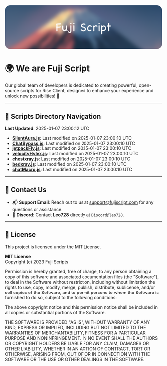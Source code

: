 ![Banner](.github/b.webp)

# 🌍 **We are Fuji Script**

Our global team of developers is dedicated to creating powerful, open-source scripts for Rise Client, designed to enhance your experience and unlock new possibilities! 🌟

---
<!-- SCRIPTS_NAVIGATION_START -->
## 📂 **Scripts Directory Navigation**

**Last Updated**: 2025-01-07 23:00:12 UTC

- **[SilentAura.js](scripts/SilentAura.js)**: Last modified on 2025-01-07 23:00:10 UTC
- **[ChatBypass.js](scripts/ChatBypass.js)**: Last modified on 2025-01-07 23:00:10 UTC
- **[jetpackFly.js](scripts/jetpackFly.js)**: Last modified on 2025-01-07 23:00:10 UTC
- **[velocityHylex.js](scripts/velocityHylex.js)**: Last modified on 2025-01-07 23:00:10 UTC
- **[chestxray.js](scripts/chestxray.js)**: Last modified on 2025-01-07 23:00:10 UTC
- **[bedxray.js](scripts/bedxray.js)**: Last modified on 2025-01-07 23:00:10 UTC
- **[chatMacro.js](scripts/chatMacro.js)**: Last modified on 2025-01-07 23:00:10 UTC

<!-- SCRIPTS_NAVIGATION_END -->

---

## 💬 **Contact Us**  
- 📬 **Support Email**: Reach out to us at [support@fujiscript.com](mailto:support@fujiscript.com) for any questions or assistance.  
- 💬 **Discord**: Contact **Leo728** directly at `Discord@leo728`.

---

## 📜 **License**

This project is licensed under the MIT License.  

**MIT License**  
Copyright (c) 2023 Fuji Scripts  

Permission is hereby granted, free of charge, to any person obtaining a copy of this software and associated documentation files (the "Software"), to deal in the Software without restriction, including without limitation the rights to use, copy, modify, merge, publish, distribute, sublicense, and/or sell copies of the Software, and to permit persons to whom the Software is furnished to do so, subject to the following conditions:  

The above copyright notice and this permission notice shall be included in all copies or substantial portions of the Software.  

THE SOFTWARE IS PROVIDED "AS IS", WITHOUT WARRANTY OF ANY KIND, EXPRESS OR IMPLIED, INCLUDING BUT NOT LIMITED TO THE WARRANTIES OF MERCHANTABILITY, FITNESS FOR A PARTICULAR PURPOSE AND NONINFRINGEMENT. IN NO EVENT SHALL THE AUTHORS OR COPYRIGHT HOLDERS BE LIABLE FOR ANY CLAIM, DAMAGES OR OTHER LIABILITY, WHETHER IN AN ACTION OF CONTRACT, TORT OR OTHERWISE, ARISING FROM, OUT OF OR IN CONNECTION WITH THE SOFTWARE OR THE USE OR OTHER DEALINGS IN THE SOFTWARE.  
